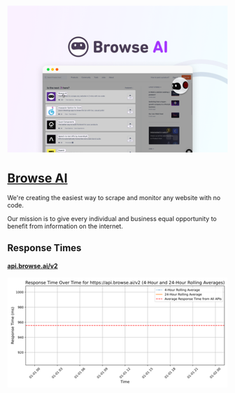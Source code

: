[![Visit Browse AI](imagePreview.png)](https://browse.ai)

# [Browse AI](https://browse.ai)

We're creating the easiest way to scrape and monitor any website with no code.

Our mission is to give every individual and business equal opportunity to benefit from information on the internet.

## Response Times

#### [api.browse.ai/v2](https://api.browse.ai/v2)

![api.browse.ai/v2](response-time-charts/6170692e62726f7773652e61692f7632.svg)
